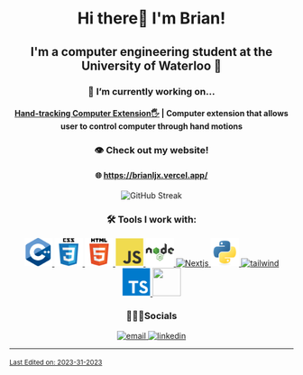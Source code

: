 <h1 align="center">Hi there👋 I'm Brian! </h1>

<h2 align="center">I'm a computer engineering student at the University of Waterloo 🦤</h2>

<h3 align="center">🔭 I’m currently working on... 
<h4 align="center"><a href="https://github.com/BrianLi23/HandTrackingProject" target="_blank" rel="noreferrer">Hand-tracking Computer Extension🖐️</a> | Computer extension that allows user to control computer through hand motions</h4>
</h3>



<h3 align="center">👁️ Check out my website!
<h4 align="center">🌐 <a href="https://brianljx.vercel.app/" target="_blank" rel="noreferrer">https://brianljx.vercel.app/</a></h4>
</h3>

<p align="center"><img src="https://github-readme-streak-stats-peach-two.vercel.app?user=BrianLi23&theme=transparent" alt="GitHub Streak" /></p>

<h3 align="center">🛠️ Tools I work with:</br></h3>

<p align="center"> 
  <a href="https://www.w3schools.com/cpp/" target="_blank" rel="noreferrer"> <img src="https://raw.githubusercontent.com/devicons/devicon/master/icons/cplusplus/cplusplus-original.svg" alt="cplusplus" width="50" height="50"/> </a> 
  <a href="https://www.w3schools.com/css/" target="_blank" rel="noreferrer"> <img src="https://raw.githubusercontent.com/devicons/devicon/master/icons/css3/css3-original-wordmark.svg" alt="css3" width="50" height="50"/> </a> 
  <a href="https://www.w3.org/html/" target="_blank" rel="noreferrer"> <img src="https://raw.githubusercontent.com/devicons/devicon/master/icons/html5/html5-original-wordmark.svg" alt="html5" width="50" height="50"/> </a> 
  <a href="https://developer.mozilla.org/en-US/docs/Web/JavaScript" target="_blank" rel="noreferrer"> <img src="https://raw.githubusercontent.com/devicons/devicon/master/icons/javascript/javascript-original.svg" alt="javascript" width="50" height="50"/> </a>
  <a href="https://nodejs.org" target="_blank" rel="noreferrer"> <img src="https://raw.githubusercontent.com/devicons/devicon/master/icons/nodejs/nodejs-original-wordmark.svg" alt="nodejs" width="50" height="50"/> </a> 
  <a href="https://nextjs.org/" target="_blank" rel="noreferrer"> <img src="https://seeklogo.com/images/N/next-js-icon-logo-EE302D5DBD-seeklogo.com.png" alt="Nextjs" width="50" height="50"/> </a> 
  <a href="https://www.python.org" target="_blank" rel="noreferrer"> <img src="https://raw.githubusercontent.com/devicons/devicon/master/icons/python/python-original.svg" alt="python" width="50" height="50"/> </a>
  <a href="https://tailwindcss.com/" target="_blank" rel="noreferrer"> <img src="https://www.vectorlogo.zone/logos/tailwindcss/tailwindcss-icon.svg" alt="tailwind" width="50" height="50"/> </a>
  <a href="https://www.typescriptlang.org/" target="_blank" rel="noreferrer"> <img src="https://raw.githubusercontent.com/devicons/devicon/master/icons/typescript/typescript-original.svg" alt="typescript" width="50" height="50"/>
  <a href="https://react.dev/" alt="React" target="_blank" rel="noreferrer"/><img src="https://cdn.freebiesupply.com/logos/large/2x/react-1-logo-png-transparent.png" width="50" height="50"></a> 
  </p>

<h3 align="center">🧑‍🤝‍🧑Socials</h3>

<p align="center">
  <a href="mailto:b77li@uwaterloo.ca" target="_blank" rel="noreferrer"><img src="https://imaginethatcreative.net/blog/wp-content/uploads/2023/06/2250206.png" alt="email" width="50" height="50"> </a>
  <a href="www.linkedin.com/in/brianljx" target="_blank" rel="noreferrer"><img src="https://upload.wikimedia.org/wikipedia/commons/8/81/LinkedIn_icon.svg" alt="linkedin" width="50" height="50" </a>
</p>

-----

<small>Last Edited on: 2023-31-2023</small>
